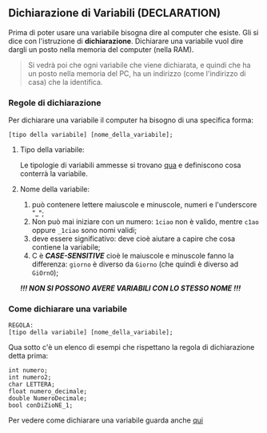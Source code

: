 ## Dichiarazione di Variabili (DECLARATION)
Prima di poter usare una variabile bisogna dire al computer che esiste. Gli si dice con l'istruzione di **dichiarazione**.
Dichiarare una variabile vuol dire dargli un posto nella memoria del computer (nella RAM).

> Si vedrà poi che ogni variabile che viene dichiarata, e quindi che ha un posto nella memoria del PC, ha un indirizzo (come l'indirizzo di casa) che la identifica.

### Regole di dichiarazione

Per dichiarare una variabile il computer ha bisogno di una specifica forma:

    [tipo della variabile] [nome_della_variabile];

1. Tipo della variabile:
   
   Le tipologie di variabili ammesse si trovano [qua](./datatypes.md) e definiscono cosa conterrà la variabile.

2. Nome della variabile:
   1. può contenere lettere maiuscole e minuscole, numeri e l'underscore "_";
   2. Non può mai iniziare con un numero: <code>1ciao</code> non è valido, mentre <code>c1ao</code> oppure <code>_1ciao</code> sono nomi validi;
   3. deve essere significativo: deve cioè aiutare a capire che cosa contiene la variabile;
   4. C è ***CASE-SENSITIVE*** cioè le maiuscole e minuscole fanno la differenza: <code>giorno</code> è diverso da <code>Giorno</code> (che quindi è diverso ad <code>GiOrnO</code>);

    ***!!! NON SI POSSONO AVERE VARIABILI CON LO STESSO NOME !!!***

### Come dichiarare una variabile

    REGOLA:
    [tipo della variabile] [nome_della_variabile];

Qua sotto c'è un elenco di esempi che rispettano la regola di dichiarazione detta prima: 

    int numero;
    int numero2;
    char LETTERA;
    float numero_decimale;
    double NumeroDecimale;
    bool conDiZioNE_1;

Per vedere come dichiarare una variabile guarda anche [qui](./Lezione2/Variabili/esempio3.c)
